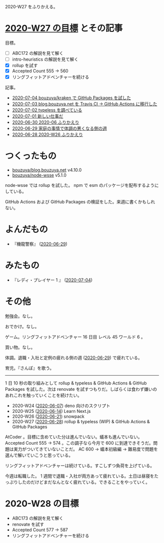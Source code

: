 2020-W27 をふりかえる。

# [2020-W27 の目標][2020-06-28] とその記事

目標。

- [ ] ABC172 の解説を見て解く
- [ ] intro-heuristics の解説を見て解く
- [x] rollup を試す
- [x] Accepted Count 555 -> 560
- [x] リングフィットアドベンチャーを続ける

記事。

- [2020-07-04 bouzuya/kraken で GitHub Packages を試した][2020-07-04]
- [2020-07-03 blog.bouzuya.net を Travis CI -> GitHub Actions に移行した][2020-07-03]
- [2020-07-02 typeless を調べている][2020-07-02]
- [2020-07-01 新しい仕事だ][2020-07-01]
- [2020-06-30 2020-06 ふりかえり][2020-06-30]
- [2020-06-29 家庭の事情で体調の悪くなる側の週][2020-06-29]
- [2020-06-28 2020-W26 ふりかえり][2020-06-28]

# つくったもの

- [bouzuya/blog.bouzuya.net][] v4.10.0
- [bouzuya/node-wsse][] v5.1.0

node-wsse では rollup を試した。 npm で esm のパッケージを配布するようにしている。

GitHub Actions および GitHub Packages の検証をした。来週に書くかもしれない。

# よんだもの

- 『機龍警察』 ([2020-06-29][])

# みたもの

- 『レディ・プレイヤー 1 』 ([2020-07-04][])

# その他

勉強会。なし。

おでかけ。なし。

ゲーム。リングフィットアドベンチャー 16 日目 レベル 45 ワールド 6 。

買い物。なし。

体調。退職・入社と定例の疲れる側の週 ([2020-06-29][]) で疲れている。

育児。『さんぽ』を歌う。

---

1 日 10 秒の取り組みとして rollup & typeless & GitHub Actions & GitHub Packages を試した。次は renovate を試すつもりだ。しばらくは食わず嫌いのあれこれを触っていくことを続けたい。

- 2020-W24 ([2020-06-07][]) deno 向けのスクリプト
- 2020-W25 ([2020-06-14][]) Learn Next.js
- 2020-W26 ([2020-06-21][]) snowpack
- 2020-W27 ([2020-06-28][]) rollup & typeless (WIP) & GitHub Actions & GitHub Packages

AtCoder 。目標に含めていた分は進んでいない。蟻本も進んでいない。 Accepted Count 555 -> 574 。この調子なら今月で 600 に到達できそうだ。問題は実力がついてきていないことだ。 AC 600 → 蟻本初級編 → 難易度で問題を選んで解いていこうと思っている。

リングフィットアドベンチャーは続けている。すこしずつ負荷を上げている。

今週は転職した。 1 週間で退職・入社が両方あって疲れている。土日は昼寝をたっぷりしたのだけどまだなんとなく疲れている。できることをやっていく。

# 2020-W28 の目標

- ABC173 の解説を見て解く
- renovate を試す
- Accepted Count 577 -> 587
- リングフィットアドベンチャーを続ける

[2020-06-07]: https://blog.bouzuya.net/2020/06/07/
[2020-06-14]: https://blog.bouzuya.net/2020/06/14/
[2020-06-21]: https://blog.bouzuya.net/2020/06/21/
[2020-06-28]: https://blog.bouzuya.net/2020/06/28/
[2020-06-29]: https://blog.bouzuya.net/2020/06/29/
[2020-06-30]: https://blog.bouzuya.net/2020/06/30/
[2020-07-01]: https://blog.bouzuya.net/2020/07/01/
[2020-07-02]: https://blog.bouzuya.net/2020/07/02/
[2020-07-03]: https://blog.bouzuya.net/2020/07/03/
[2020-07-04]: https://blog.bouzuya.net/2020/07/04/
[bouzuya/blog.bouzuya.net]: https://github.com/bouzuya/blog.bouzuya.net
[bouzuya/node-wsse]: https://github.com/bouzuya/node-wsse
